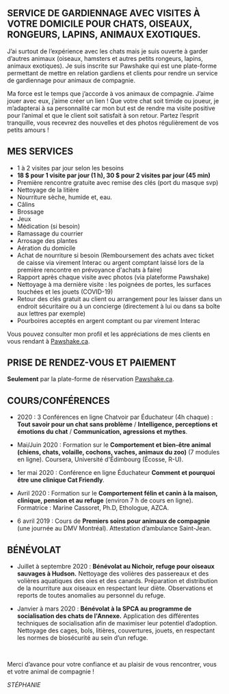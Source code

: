 
## SERVICE DE GARDIENNAGE AVEC VISITES À VOTRE DOMICILE POUR CHATS, OISEAUX, RONGEURS, LAPINS, ANIMAUX EXOTIQUES. 
J’ai surtout de l’expérience avec les chats mais je suis ouverte à garder d’autres animaux (oiseaux, hamsters et autres petits rongeurs, lapins, animaux exotiques).
Je suis inscrite sur Pawshake qui est une plate-forme permettant de mettre en relation gardiens et clients pour rendre un service de gardiennage pour animaux de compagnie. 

Ma force est le temps que j’accorde à vos animaux de compagnie. J’aime jouer avec eux, j’aime créer un lien ! Que votre chat soit timide ou joueur, je m’adapterai à sa personnalité car mon but est de rendre ma visite positive pour l’animal et que le client soit satisfait à son retour. Partez l’esprit tranquille, vous recevrez des nouvelles et des photos régulièrement de vos petits amours !


## MES SERVICES
* 1 à 2 visites par jour selon les besoins
* **18 $ pour 1 visite par jour (1 h), 30 $ pour 2 visites par jour (45 min)**
* Première rencontre gratuite avec remise des clés (port du masque svp)
* Nettoyage de la litière
* Nourriture sèche, humide et, eau.
* Câlins
* Brossage
* Jeux
* Médication (si besoin)
* Ramassage du courrier
* Arrosage des plantes
* Aération du domicile
* Achat de nourriture si besoin (Remboursement des achats avec ticket de caisse via virement Interac ou argent comptant laissé lors de la première rencontre en prévoyance d'achats à faire)
* Rapport après chaque visite avec photos (via plateforme Pawshake)
* Nettoyage à ma dernière visite : les poignées de portes, les surfaces touchées et les jouets (COVID-19)
* Retour des clés gratuit au client ou arrangement pour les laisser dans un endroit sécuritaire ou à un concierge (directement à lui ou dans sa boîte aux lettres par exemple)
* Pourboires acceptés en argent comptant ou par virement Interac

Vous pouvez consulter mon profil et les appréciations de mes clients en vous rendant à [Pawshake.ca](https://fr.pawshake.ca/garde-animaux/montreal-qc/chats-oiseaux-rongeurs-lapins-animaux-exotiques-3785857).


## PRISE DE RENDEZ-VOUS ET PAIEMENT 
**Seulement** par la plate-forme de réservation [Pawshake.ca](https://fr.pawshake.ca/garde-animaux/montreal-qc/chats-oiseaux-rongeurs-lapins-animaux-exotiques-3785857). 


## COURS/CONFÉRENCES 
* 2020 : 3 Conférences en ligne Chatvoir par Éduchateur (4h chaque) : **Tout savoir pour un chat sans problème** / **Intelligence, perceptions et émotions du chat** / **Communication, agressions et mythes**. 

* Mai/Juin 2020 : Formation sur le **Comportement et bien-être animal (chiens, chats, volaille, cochons, vaches, animaux du zoo)** (7 modules en ligne). Coursera, Université d'Édimbourg (Écosse, R-U).

* 1er mai 2020 : Conférence en ligne Éduchateur **Comment et pourquoi être une clinique Cat Friendly**.

* Avril 2020 : Formation sur le **Comportement félin et canin à la maison, clinique, pension et au refuge** (environ 7 h de cours en ligne). Formatrice : Marine Cassoret, Ph.D, Ethologue, AZCA.

* 6 avril 2019 : Cours de **Premiers soins pour animaux de compagnie** (une journée au DMV Montréal). Attestation d’ambulance Saint-Jean.


## BÉNÉVOLAT
* Juillet à septembre 2020 : **Bénévolat au Nichoir, refuge pour oiseaux sauvages à Hudson.** Nettoyage des volières des passereaux et des volières aquatiques des oies et des canards. Préparation et distribution de la nourriture aux oiseaux en respectant leur diète. Observations et reports de toutes anomalies au personnel du refuge.

* Janvier à mars 2020 : **Bénévolat à la SPCA au programme de socialisation des chats de l'Annexe.** Application des différentes techniques de socialisation afin de maximiser leur potentiel d’adoption. Nettoyage des cages, bols, litières, couvertures, jouets, en respectant les normes de biosécurité au sein d’un refuge.

&nbsp;

Merci d’avance pour votre confiance et au plaisir de vous rencontrer, vous et votre animal de compagnie !

*STÉPHANIE*

&nbsp;

&nbsp;

&nbsp;

&nbsp;

&nbsp;

&nbsp;
